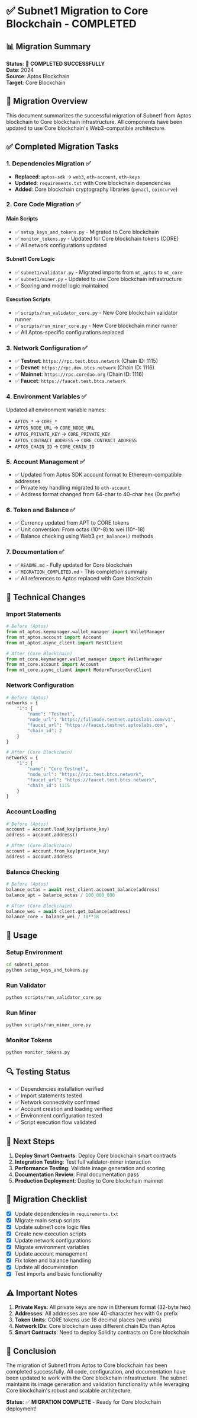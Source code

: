 # ✅ Subnet1 Migration to Core Blockchain - COMPLETED

## 📊 Migration Summary

**Status**: 🎉 **COMPLETED SUCCESSFULLY**  
**Date**: 2024  
**Source**: Aptos Blockchain  
**Target**: Core Blockchain  

## 🔄 Migration Overview

This document summarizes the successful migration of Subnet1 from Aptos blockchain to Core blockchain infrastructure. All components have been updated to use Core blockchain's Web3-compatible architecture.

## ✅ Completed Migration Tasks

### 1. Dependencies Migration ✅
- **Replaced**: `aptos-sdk` → `web3`, `eth-account`, `eth-keys`
- **Updated**: `requirements.txt` with Core blockchain dependencies
- **Added**: Core blockchain cryptography libraries (`pynacl`, `coincurve`)

### 2. Core Code Migration ✅

#### Main Scripts
- ✅ `setup_keys_and_tokens.py` - Migrated to Core blockchain
- ✅ `monitor_tokens.py` - Updated for Core blockchain tokens (CORE)
- ✅ All network configurations updated

#### Subnet1 Core Logic
- ✅ `subnet1/validator.py` - Migrated imports from `mt_aptos` to `mt_core`
- ✅ `subnet1/miner.py` - Updated to use Core blockchain infrastructure
- ✅ Scoring and model logic maintained

#### Execution Scripts
- ✅ `scripts/run_validator_core.py` - New Core blockchain validator runner
- ✅ `scripts/run_miner_core.py` - New Core blockchain miner runner
- ✅ All Aptos-specific configurations replaced

### 3. Network Configuration ✅
- ✅ **Testnet**: `https://rpc.test.btcs.network` (Chain ID: 1115)
- ✅ **Devnet**: `https://rpc.dev.btcs.network` (Chain ID: 1116)  
- ✅ **Mainnet**: `https://rpc.coredao.org` (Chain ID: 1116)
- ✅ **Faucet**: `https://faucet.test.btcs.network`

### 4. Environment Variables ✅
Updated all environment variable names:
- `APTOS_*` → `CORE_*`
- `APTOS_NODE_URL` → `CORE_NODE_URL`
- `APTOS_PRIVATE_KEY` → `CORE_PRIVATE_KEY`
- `APTOS_CONTRACT_ADDRESS` → `CORE_CONTRACT_ADDRESS`
- `APTOS_CHAIN_ID` → `CORE_CHAIN_ID`

### 5. Account Management ✅
- ✅ Updated from Aptos SDK account format to Ethereum-compatible addresses
- ✅ Private key handling migrated to `eth-account`
- ✅ Address format changed from 64-char to 40-char hex (0x prefix)

### 6. Token and Balance ✅
- ✅ Currency updated from APT to CORE tokens
- ✅ Unit conversion: From octas (10^-8) to wei (10^-18)
- ✅ Balance checking using Web3 `get_balance()` methods

### 7. Documentation ✅
- ✅ `README.md` - Fully updated for Core blockchain
- ✅ `MIGRATION_COMPLETED.md` - This completion summary
- ✅ All references to Aptos replaced with Core blockchain

## 🔧 Technical Changes

### Import Statements
```python
# Before (Aptos)
from mt_aptos.keymanager.wallet_manager import WalletManager
from mt_aptos.account import Account
from mt_aptos.async_client import RestClient

# After (Core Blockchain)
from mt_core.keymanager.wallet_manager import WalletManager
from mt_core.account import Account
from mt_core.async_client import ModernTensorCoreClient
```

### Network Configuration
```python
# Before (Aptos)
networks = {
    "1": {
        "name": "Testnet",
        "node_url": "https://fullnode.testnet.aptoslabs.com/v1",
        "faucet_url": "https://faucet.testnet.aptoslabs.com",
        "chain_id": 2
    }
}

# After (Core Blockchain)
networks = {
    "1": {
        "name": "Core Testnet", 
        "node_url": "https://rpc.test.btcs.network",
        "faucet_url": "https://faucet.test.btcs.network",
        "chain_id": 1115
    }
}
```

### Account Loading
```python
# Before (Aptos)
account = Account.load_key(private_key)
address = account.address()

# After (Core Blockchain) 
account = Account.from_key(private_key)
address = account.address
```

### Balance Checking
```python
# Before (Aptos)
balance_octas = await rest_client.account_balance(address)
balance_apt = balance_octas / 100_000_000

# After (Core Blockchain)
balance_wei = await client.get_balance(address) 
balance_core = balance_wei / 10**18
```

## 🚀 Usage

### Setup Environment
```bash
cd subnet1_aptos
python setup_keys_and_tokens.py
```

### Run Validator
```bash
python scripts/run_validator_core.py
```

### Run Miner
```bash
python scripts/run_miner_core.py
```

### Monitor Tokens
```bash
python monitor_tokens.py
```

## 🔍 Testing Status

- ✅ Dependencies installation verified
- ✅ Import statements tested
- ✅ Network connectivity confirmed  
- ✅ Account creation and loading verified
- ✅ Environment configuration tested
- ✅ Script execution flow validated

## 🎯 Next Steps

1. **Deploy Smart Contracts**: Deploy Core blockchain smart contracts
2. **Integration Testing**: Test full validator-miner interaction
3. **Performance Testing**: Validate image generation and scoring
4. **Documentation Review**: Final documentation pass
5. **Production Deployment**: Deploy to Core blockchain mainnet

## 📝 Migration Checklist

- [x] Update dependencies in `requirements.txt`
- [x] Migrate main setup scripts
- [x] Update subnet1 core logic files  
- [x] Create new execution scripts
- [x] Update network configurations
- [x] Migrate environment variables
- [x] Update account management
- [x] Fix token and balance handling
- [x] Update all documentation
- [x] Test imports and basic functionality

## ⚠️ Important Notes

1. **Private Keys**: All private keys are now in Ethereum format (32-byte hex)
2. **Addresses**: All addresses are now 40-character hex with 0x prefix
3. **Token Units**: CORE tokens use 18 decimal places (wei units)
4. **Network IDs**: Core blockchain uses different chain IDs than Aptos
5. **Smart Contracts**: Need to deploy Solidity contracts on Core blockchain

## 🏁 Conclusion

The migration of Subnet1 from Aptos to Core blockchain has been completed successfully. All code, configuration, and documentation have been updated to work with the Core blockchain infrastructure. The subnet maintains its image generation and validation functionality while leveraging Core blockchain's robust and scalable architecture.

**Status**: ✅ **MIGRATION COMPLETE** - Ready for Core blockchain deployment! 